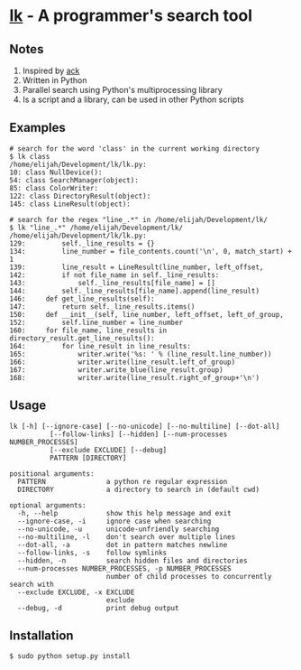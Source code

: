 [lk](http://github.com/elijahr/lk/) - A programmer's search tool
==================================================

Notes
-----
1. Inspired by [ack](http://betterthangrep.com/)
2. Written in Python
3. Parallel search using Python's multiprocessing library
4. Is a script and a library, can be used in other Python scripts

Examples
-------
    # search for the word 'class' in the current working directory
    $ lk class
    /home/elijah/Development/lk/lk.py:
    10: class NullDevice():
    54: class SearchManager(object):
    85: class ColorWriter:
    122: class DirectoryResult(object):
    145: class LineResult(object):

    # search for the regex "line_.*" in /home/elijah/Development/lk/
    $ lk "line_.*" /home/elijah/Development/lk/
    /home/elijah/Development/lk/lk.py:
    129:         self._line_results = {}
    134:         line_number = file_contents.count('\n', 0, match_start) + 1
    139:         line_result = LineResult(line_number, left_offset,
    142:         if not file_name in self._line_results:
    143:             self._line_results[file_name] = []
    144:         self._line_results[file_name].append(line_result)
    146:     def get_line_results(self):
    147:         return self._line_results.items()
    150:     def __init__(self, line_number, left_offset, left_of_group,
    152:         self.line_number = line_number
    160:     for file_name, line_results in directory_result.get_line_results():
    164:         for line_result in line_results:
    165:             writer.write('%s: ' % (line_result.line_number))
    166:             writer.write(line_result.left_of_group)
    167:             writer.write_blue(line_result.group)
    168:             writer.write(line_result.right_of_group+'\n')

Usage
-----
    lk [-h] [--ignore-case] [--no-unicode] [--no-multiline] [--dot-all]
              [--follow-links] [--hidden] [--num-processes NUMBER_PROCESSES]
              [--exclude EXCLUDE] [--debug]
              PATTERN [DIRECTORY]

    positional arguments:
      PATTERN               a python re regular expression
      DIRECTORY             a directory to search in (default cwd)

    optional arguments:
      -h, --help            show this help message and exit
      --ignore-case, -i     ignore case when searching
      --no-unicode, -u      unicode-unfriendly searching
      --no-multiline, -l    don't search over multiple lines
      --dot-all, -a         dot in pattern matches newline
      --follow-links, -s    follow symlinks
      --hidden, -n          search hidden files and directories
      --num-processes NUMBER_PROCESSES, -p NUMBER_PROCESSES
                            number of child processes to concurrently search with
      --exclude EXCLUDE, -x EXCLUDE
                            exclude
      --debug, -d           print debug output

Installation
------------
    $ sudo python setup.py install
